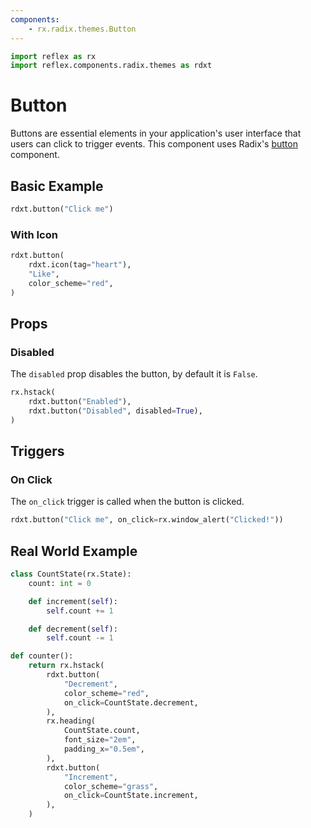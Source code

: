 ```yaml
---
components:
    - rx.radix.themes.Button
---
```



```python exec
import reflex as rx
import reflex.components.radix.themes as rdxt
```

 
# Button

Buttons are essential elements in your application's user interface that users can click to trigger events. This component uses Radix's [button](https://radix-ui.com/primitives/docs/components/button) component. 

## Basic Example

```python demo
rdxt.button("Click me")
```

### With Icon

```python demo
rdxt.button(
    rdxt.icon(tag="heart"),
    "Like",
    color_scheme="red",
)
```

## Props

### Disabled

The `disabled` prop disables the button, by default it is `False`.

```python demo
rx.hstack(
    rdxt.button("Enabled"),
    rdxt.button("Disabled", disabled=True),
)
```

## Triggers

### On Click

The `on_click` trigger is called when the button is clicked.

```python demo
rdxt.button("Click me", on_click=rx.window_alert("Clicked!"))
```

## Real World Example

```python demo exec
class CountState(rx.State):
    count: int = 0

    def increment(self):
        self.count += 1

    def decrement(self):
        self.count -= 1

def counter():
    return rx.hstack(
        rdxt.button(
            "Decrement",
            color_scheme="red",
            on_click=CountState.decrement,
        ),
        rx.heading(
            CountState.count,
            font_size="2em",
            padding_x="0.5em",
        ),
        rdxt.button(
            "Increment",
            color_scheme="grass",
            on_click=CountState.increment,
        ),
    )

```